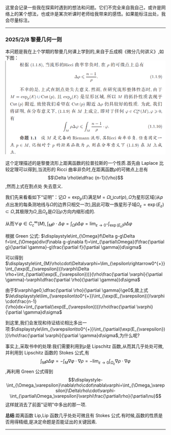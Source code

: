 这里会记录一些我在探索时遇到的想法和问题。它们不完全来自我自己，或许是网络上的某个想法，也或许是某次听课时老师给我带来的感悟。如果能标注出处，我会尽量标注。

---

### 2025/2/8 黎曼几何一则

本问题是我在上个学期的黎曼几何课上学到的,来自于丘成桐《微分几何讲义》,如下图：
![距离函数拉普拉斯](docs/pic/Yau.png "距离函数拉普拉斯")

这个定理描述的是黎曼流形上距离函数的拉普拉斯的一个性质.首先由 Laplace 比较定理可以得到,当流形的 Ricci 曲率非负时,在距离函数$\rho$的可微点上总有$$\Delta \rho\le\dfrac
{n-1}{\rho}$$,然而上式在割点处 失去意义.

我们先来看看如下“证明”：记$\Omega=\exp_p(E)$满足$M=\Omega \bigcup cut(p),\Omega$为星形区域(从$p$点出发的每条测地线与$\Omega$的边界只相交一次),因此可取一族星形子域$\Omega_{\varepsilon}=\exp(E_{\varepsilon})\subset\Omega$,其极限为$\Omega$,且$\Omega_{\varepsilon}$是$\Omega$沿$\rho$方向内缩形成的.

从而$\forall\varphi\in C_{c}^{\infty}(M),\displaystyle\int_{M}\rho\cdot\Delta\varphi=\int_{\Omega}\rho\Delta\varphi=\lim_{\varepsilon\to0^{+}}\int_{\exp(E_{\varepsilon})}\rho\Delta\varphi$

根据 Green 公式:
$\displaystyle\int_{\Omega}f\Delta g-g\Delta f=\int_{\Omega}div(f\nabla g-g\nabla f)=\int_{\partial\Omega}(f\frac{\partial g}{\partial \gamma}-g\frac{\partial f}{\partial \gamma})d\sigma$

可以得到$\displaystyle\int_{M}\rho\cdot\Delta\varphi=\lim_{\epsilon\rightarrow0^{+}}\int_{\exp(E_{\varepsilon})}\varphi\Delta \rho+\int_{\partial(\exp(E_{\varepsilon}))}(\rho\frac{\partial \varphi}{\partial \gamma}-\varphi\dfrac{\partial \rho}{\partial \gamma})d\sigma$

由于$\varphi\ge0,\dfrac{\partial \rho}{\partial \gamma}\ge0$,故上式$\le\displaystyle\lim_{\varepsilon\to0^{+}}\int_{\exp(E_{\varepsilon})}\varphi\cdot\frac{n-1}{\rho}dx+\int_{\partial(\exp(E_{\varepsilon}))}\rho\frac{\partial \varphi}{\partial \gamma}d\sigma$

到这里,我们会发现和待证结论相比多出一项:$\displaystyle\lim_{\varepsilon\to0^{+}}\int_{\partial(\exp(E_{\varepsilon}))}\rho\frac{\partial \varphi}{\partial \gamma}d\sigma$,为什么呢?

事实上,采取书中的处理:我们需要利用到$\rho$是 Lipschitz 函数,从而其几乎处处可微,并利用到 Lipschitz 函数的 Stokes 公式,有$$\displaystyle\int_M\rho\Delta\varphi=-\int_M\nabla\varphi\cdot\nabla\rho=-\lim_{\varepsilon\to0}\int_{\Omega_{\varepsilon}}\nabla\rho\cdot\nabla\varphi$$,再利用 Green 公式得到$$\displaystyle-\int_{\Omega_\varepsilon}\nabla\rho\cdot\nabla\varphi=\int_{\Omega_\varepsilon}\Delta\rho\cdot\varphi-\int_{\partial\Omega_\varepsilon}\varphi\frac{\partial\rho}{\partial\nu}$$这样就消去了前面"证明"中多出的那一项.

**总结**:距离函数 Lip,Lip 函数几乎处处可微且有 Stokes 公式.有时候,函数的性质是否用得精细,是决定命题是否能证出的关键因素.

---

